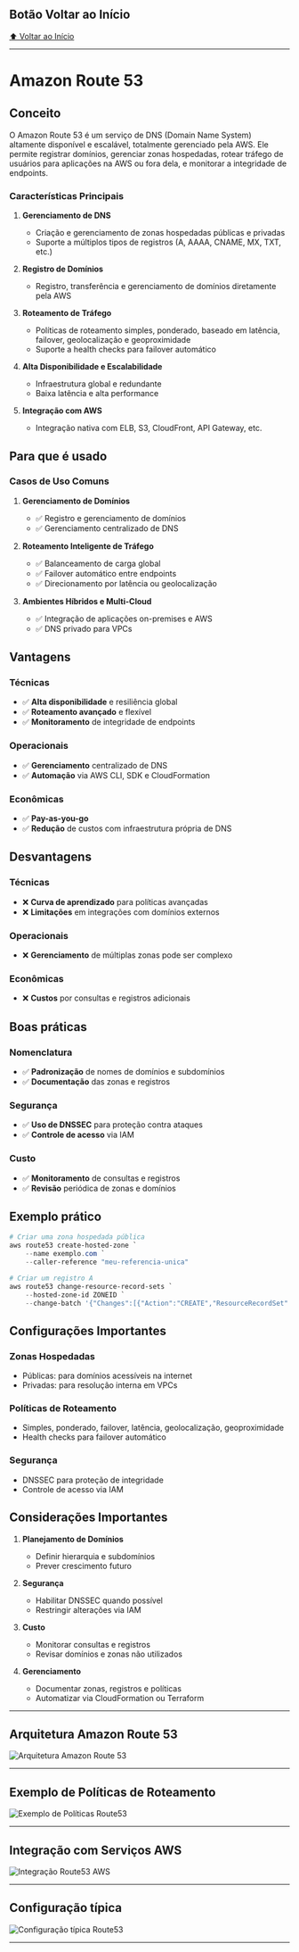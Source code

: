 ## Botão Voltar ao Início
[⬆️ Voltar ao Início](https://github.com/Marcos-Ramoss/aws-cloud-practitioner)

---

# Amazon Route 53

## Conceito

O Amazon Route 53 é um serviço de DNS (Domain Name System) altamente disponível e escalável, totalmente gerenciado pela AWS. Ele permite registrar domínios, gerenciar zonas hospedadas, rotear tráfego de usuários para aplicações na AWS ou fora dela, e monitorar a integridade de endpoints.

### Características Principais

1. **Gerenciamento de DNS**
   - Criação e gerenciamento de zonas hospedadas públicas e privadas
   - Suporte a múltiplos tipos de registros (A, AAAA, CNAME, MX, TXT, etc.)

2. **Registro de Domínios**
   - Registro, transferência e gerenciamento de domínios diretamente pela AWS

3. **Roteamento de Tráfego**
   - Políticas de roteamento simples, ponderado, baseado em latência, failover, geolocalização e geoproximidade
   - Suporte a health checks para failover automático

4. **Alta Disponibilidade e Escalabilidade**
   - Infraestrutura global e redundante
   - Baixa latência e alta performance

5. **Integração com AWS**
   - Integração nativa com ELB, S3, CloudFront, API Gateway, etc.

## Para que é usado

### Casos de Uso Comuns

1. **Gerenciamento de Domínios**
   - ✅ Registro e gerenciamento de domínios
   - ✅ Gerenciamento centralizado de DNS

2. **Roteamento Inteligente de Tráfego**
   - ✅ Balanceamento de carga global
   - ✅ Failover automático entre endpoints
   - ✅ Direcionamento por latência ou geolocalização

3. **Ambientes Híbridos e Multi-Cloud**
   - ✅ Integração de aplicações on-premises e AWS
   - ✅ DNS privado para VPCs

## Vantagens

### Técnicas
- ✅ **Alta disponibilidade** e resiliência global
- ✅ **Roteamento avançado** e flexível
- ✅ **Monitoramento** de integridade de endpoints

### Operacionais
- ✅ **Gerenciamento** centralizado de DNS
- ✅ **Automação** via AWS CLI, SDK e CloudFormation

### Econômicas
- ✅ **Pay-as-you-go**
- ✅ **Redução** de custos com infraestrutura própria de DNS

## Desvantagens

### Técnicas
- ❌ **Curva de aprendizado** para políticas avançadas
- ❌ **Limitações** em integrações com domínios externos

### Operacionais
- ❌ **Gerenciamento** de múltiplas zonas pode ser complexo

### Econômicas
- ❌ **Custos** por consultas e registros adicionais

## Boas práticas

### Nomenclatura
- ✅ **Padronização** de nomes de domínios e subdomínios
- ✅ **Documentação** das zonas e registros

### Segurança
- ✅ **Uso de DNSSEC** para proteção contra ataques
- ✅ **Controle de acesso** via IAM

### Custo
- ✅ **Monitoramento** de consultas e registros
- ✅ **Revisão** periódica de zonas e domínios

## Exemplo prático

```powershell
# Criar uma zona hospedada pública
aws route53 create-hosted-zone `
    --name exemplo.com `
    --caller-reference "meu-referencia-unica"

# Criar um registro A
aws route53 change-resource-record-sets `
    --hosted-zone-id ZONEID `
    --change-batch '{"Changes":[{"Action":"CREATE","ResourceRecordSet":{"Name":"www.exemplo.com","Type":"A","TTL":300,"ResourceRecords":[{"Value":"192.0.2.1"}]}}]}'
```

## Configurações Importantes

### Zonas Hospedadas
- Públicas: para domínios acessíveis na internet
- Privadas: para resolução interna em VPCs

### Políticas de Roteamento
- Simples, ponderado, failover, latência, geolocalização, geoproximidade
- Health checks para failover automático

### Segurança
- DNSSEC para proteção de integridade
- Controle de acesso via IAM

## Considerações Importantes

1. **Planejamento de Domínios**
   - Definir hierarquia e subdomínios
   - Prever crescimento futuro

2. **Segurança**
   - Habilitar DNSSEC quando possível
   - Restringir alterações via IAM

3. **Custo**
   - Monitorar consultas e registros
   - Revisar domínios e zonas não utilizados

4. **Gerenciamento**
   - Documentar zonas, registros e políticas
   - Automatizar via CloudFormation ou Terraform

---

## Arquitetura Amazon Route 53
![Arquitetura Amazon Route 53](/images/Arquitetura%20Route53.png)

---

## Exemplo de Políticas de Roteamento
![Exemplo de Políticas Route53](/images/Politicas%20Route53.png)

---

## Integração com Serviços AWS
![Integração Route53 AWS](/images/Integracao%20Route53%20AWS.png)

---

## Configuração típica
![Configuração típica Route53](/images/Configuracao%20tipica%20Route53.png)

---
